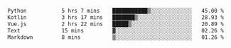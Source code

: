 <!--START_SECTION:waka-->

```txt
Python           5 hrs 7 mins    ███████████▒░░░░░░░░░░░░░   45.00 %
Kotlin           3 hrs 17 mins   ███████▒░░░░░░░░░░░░░░░░░   28.93 %
Vue.js           2 hrs 22 mins   █████▒░░░░░░░░░░░░░░░░░░░   20.89 %
Text             15 mins         ▓░░░░░░░░░░░░░░░░░░░░░░░░   02.26 %
Markdown         8 mins          ▒░░░░░░░░░░░░░░░░░░░░░░░░   01.26 %
```

<!--END_SECTION:waka-->
